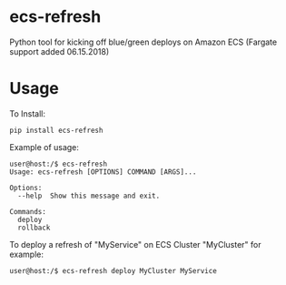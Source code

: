 # ecs-refresh
Python tool for kicking off blue/green deploys on Amazon ECS 
(Fargate support added 06.15.2018)

# Usage

To Install:

```
pip install ecs-refresh
```

Example of usage:

```
user@host:/$ ecs-refresh
Usage: ecs-refresh [OPTIONS] COMMAND [ARGS]...

Options:
  --help  Show this message and exit.

Commands:
  deploy
  rollback

```

To deploy a refresh of "MyService" on ECS Cluster "MyCluster" for example:
```
user@host:/$ ecs-refresh deploy MyCluster MyService
```

